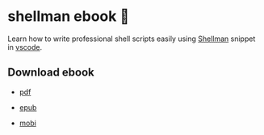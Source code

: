 # shellman ebook :orange_book:

Learn how to write professional shell scripts easily using [Shellman](https://marketplace.visualstudio.com/items?itemName=Remisa.shellman) snippet in  [vscode](https://code.visualstudio.com/).

## Download ebook

- [pdf](https://github.com/yousefvand/shellman-ebook/releases/download/v2.2.0/shellman-2021-02-19.pdf.zip)

- [epub](https://github.com/yousefvand/shellman-ebook/releases/download/v2.2.0/shellman-2021-02-19.epub.zip)

- [mobi](https://github.com/yousefvand/shellman-ebook/releases/download/v2.2.0/shellman-2021-02-19.mobi.zip)
